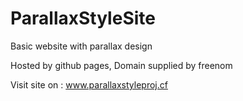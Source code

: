 # ParallaxStyleSite
Basic website with parallax design <br/>

Hosted by github pages, Domain supplied by freenom <br/>

Visit site on : www.parallaxstyleproj.cf
